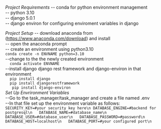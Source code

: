 *Project Requirements*
  -- conda for python environment management  
  -- python 3.10  
  -- django 5.0.1  
  -- django environ for configuring enviroment variables in django  


*Project Setup*
    -- download anaconda from (https://www.anaconda.com/download)  and install  
    -- open the anaconda prompt  
    -- create an environment using python3.10  
    ```
      conda create -n ENVNAME python=3.10  
    ```  
    --change to the the newly created environment    
    ```  
      conda activate ENVNAME    
    ```  
    --install django django rest framework and django-environ in that environment      
    ```  
      pip install django    
    ```    
    ```  
      pip install djangorestframework  
    ```  
    ```   
      pip install django-environ  
    ```  
    *Set Up Envrironment Variables*  
    --Go to the task_manager/task_manager and create a file named .env  
    --In that file set up the environment variable as follows:  
      ```
        SECURITY_KEY=#your security key here\n
        DATABASE_ENGINE=#backend for postgresql\n  
        DATABASE_NAME=#database_name\n  
        DATABASE_USER=#database_user\n  
        DATABASE_PASSWORD=#password\n    
        DATABASE_HOST=localhost\n  
        DATABASE_PORT=#your configured port\n  
      ```
    
    
    
    
  
